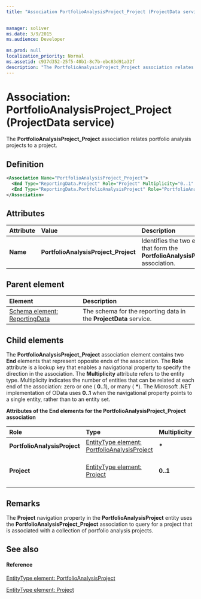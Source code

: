 ```yaml
---
title: "Association PortfolioAnalysisProject_Project (ProjectData service)"

 
manager: soliver
ms.date: 3/9/2015
ms.audience: Developer
 
ms.prod: null
localization_priority: Normal
ms.assetid: c937d352-25f5-40b1-8c7b-ebc83d91a32f
description: "The PortfolioAnalysisProject_Project association relates portfolio analysis projects to a project."
---
```


# Association: PortfolioAnalysisProject_Project (ProjectData service)

The **PortfolioAnalysisProject_Project** association relates portfolio analysis projects to a project. 
  
## Definition

```XML
<Association Name="PortfolioAnalysisProject_Project">
  <End Type="ReportingData.Project" Role="Project" Multiplicity="0..1" />
  <End Type="ReportingData.PortfolioAnalysisProject" Role="PortfolioAnalysisProject" Multiplicity="*" />
</Association>
```

## Attributes

|**Attribute**|**Value**|**Description**|
|:-----|:-----|:-----|
|**Name** <br/> |**PortfolioAnalysisProject_Project** <br/> |Identifies the two entity types that form the **PortfolioAnalysisProject_Project** association.  <br/> |
   
## Parent element

|**Element**|**Description**|
|:-----|:-----|
|[Schema element: ReportingData](schema-reportingdata-projectdata-service.md) <br/> |The schema for the reporting data in the **ProjectData** service.  <br/> |
   
## Child elements

The **PortfolioAnalysisProject_Project** association element contains two **End** elements that represent opposite ends of the association. The **Role** attribute is a lookup key that enables a navigational property to specify the direction in the association. The **Multiplicity** attribute refers to the entity type. Multiplicity indicates the number of entities that can be related at each end of the association: zero or one ( **0..1**), or many ( **\***). The Microsoft .NET implementation of OData uses **0..1** when the navigational property points to a single entity, rather than to an entity set. 
  
**Attributes of the End elements for the PortfolioAnalysisProject_Project association**

|**Role**|**Type**|**Multiplicity**|**Description**|
|:-----|:-----|:-----|:-----|
|**PortfolioAnalysisProject** <br/> |[EntityType element: PortfolioAnalysisProject](entitytype-portfolioanalysisproject-projectdata-service.md) <br/> |**\*** <br/> |The portfolio analysis projects in the reporting tables.  <br/> |
|**Project** <br/> |[EntityType element: Project](entitytype-project-projectdata-service.md) <br/> |**0..1** <br/> |The project object that is referenced in the **PortfolioAnalysisProject_Project** association.  <br/> |
   
## Remarks

The **Project** navigation property in the **PortfolioAnalysisProject** entity uses the **PortfolioAnalysisProject_Project** association to query for a project that is associated with a collection of portfolio analysis projects. 
  
## See also

#### Reference

[EntityType element: PortfolioAnalysisProject](entitytype-portfolioanalysisproject-projectdata-service.md)
  
[EntityType element: Project](entitytype-project-projectdata-service.md)

